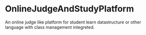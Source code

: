 # OnlineJudgeAndStudyPlatform
An online judge like platform for student learn datastructure or other language with class management integreted.
